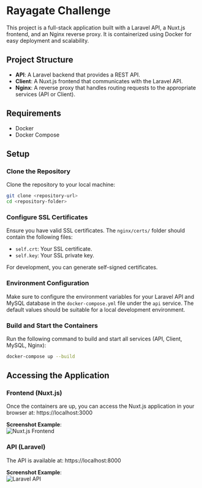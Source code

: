# Rayagate Challenge

This project is a full-stack application built with a Laravel API, a Nuxt.js frontend, and an Nginx reverse proxy. It is containerized using Docker for easy deployment and scalability.

## Project Structure

- **API**: A Laravel backend that provides a REST API.
- **Client**: A Nuxt.js frontend that communicates with the Laravel API.
- **Nginx**: A reverse proxy that handles routing requests to the appropriate services (API or Client).

## Requirements

- Docker
- Docker Compose

## Setup

### Clone the Repository

Clone the repository to your local machine:

```bash
git clone <repository-url>
cd <repository-folder>
```

### Configure SSL Certificates

Ensure you have valid SSL certificates. The `nginx/certs/` folder should contain the following files:

- `self.crt`: Your SSL certificate.
- `self.key`: Your SSL private key.

For development, you can generate self-signed certificates.

### Environment Configuration

Make sure to configure the environment variables for your Laravel API and MySQL database in the `docker-compose.yml` file under the `api` service. The default values should be suitable for a local development environment.

### Build and Start the Containers

Run the following command to build and start all services (API, Client, MySQL, Nginx):

```bash
docker-compose up --build
```

## Accessing the Application

### Frontend (Nuxt.js)

Once the containers are up, you can access the Nuxt.js application in your browser at: https://localhost:3000

**Screenshot Example**:  
![Nuxt.js Frontend](C:/Users/Omar/Desktop/rayagate_challenge/httpslocalhost3000.jpeg)

### API (Laravel)

The API is available at: https://localhost:8000

**Screenshot Example**:  
![Laravel API](C:/Users/Omar/Desktop/rayagate_challenge/httpslocalhost8000.jpeg)
```